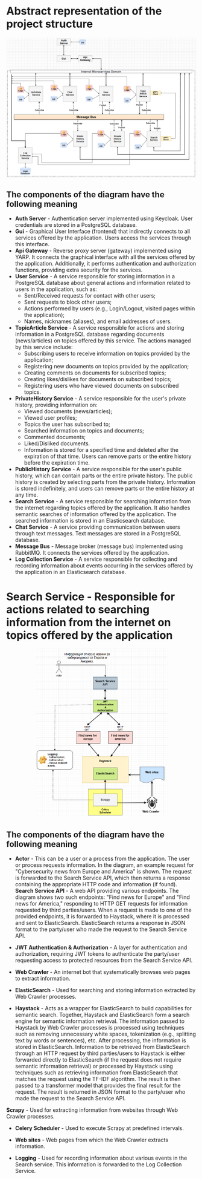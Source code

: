 # Abstract representation of the project structure

![Architecture Overview](https://raw.githubusercontent.com/JivkoSp/Drahten/master/Assets/DetailedProjectDiagram.PNG)

## The components of the diagram have the following meaning

* **Auth Server** - Authentication server implemented using Keycloak. User credentials are stored in a PostgreSQL database.
* **Gui** - Graphical User Interface (frontend) that indirectly connects to all services offered by the application. Users access the services through this interface.
* **Api Gateway** - Reverse proxy server (gateway) implemented using YARP. It connects the graphical interface with all the services offered by the application. Additionally, it performs authentication and authorization functions, providing extra security for the services.
* **User Service** - A service responsible for storing information in a PostgreSQL database about general actions and information related to users in the application, such as:
    - Sent/Received requests for contact with other users;
    - Sent requests to block other users;
    - Actions performed by users (e.g., Login/Logout, visited pages within the application);
    - Names, nicknames (aliases), and email addresses of users.
* **TopicArticle Service** - A service responsible for actions and storing information in a PostgreSQL database regarding documents (news/articles) on topics offered by this service. The actions managed by this service include:
    - Subscribing users to receive information on topics provided by the application;
    - Registering new documents on topics provided by the application;
    - Creating comments on documents for subscribed topics;
    - Creating likes/dislikes for documents on subscribed topics;
    - Registering users who have viewed documents on subscribed topics.
* **PrivateHistory Service** - A service responsible for the user's private history, providing information on:
    - Viewed documents (news/articles);
    - Viewed user profiles;
    - Topics the user has subscribed to;
    - Searched information on topics and documents;
    - Commented documents;
    - Liked/Disliked documents.
    - Information is stored for a specified time and deleted after the expiration of that time. Users can remove parts or the entire history before the expiration time.
* **PublicHistory Service** - A service responsible for the user's public history, which can contain parts or the entire private history. The public history is created by selecting parts from the private history. Information is stored indefinitely, and users can remove parts or the entire history at any time.
* **Search Service** - A service responsible for searching information from the internet regarding topics offered by the application. It also handles semantic searches of information offered by the application. The searched information is stored in an Elasticsearch database.
* **Chat Service** - A service providing communication between users through text messages. Text messages are stored in a PostgreSQL database.
* **Message Bus** - Message broker (message bus) implemented using RabbitMQ. It connects the services offered by the application.
* **Log Collection Service** - A service responsible for collecting and recording information about events occurring in the services offered by the application in an Elasticsearch database.


# Search Service - Responsible for actions related to searching information from the internet on topics offered by the application

<p align="center">
    <img src="https://raw.githubusercontent.com/JivkoSp/Drahten/master/Assets/SearchService-1.PNG" alt="Logo" width="350">
</p>

## The components of the diagram have the following meaning

* **Actor** - This can be a user or a process from the application. The user or process requests information. In the diagram, an example request for "Cybersecurity news from Europe and America" is shown. The request is forwarded to the Search Service API, which then returns a response containing the appropriate HTTP code and information (if found).  
**Search Service API** - A web API providing various endpoints. The diagram shows two such endpoints: "Find news for Europe" and "Find news for America," responding to HTTP GET requests for information requested by third parties/users. When a request is made to one of the provided endpoints, it is forwarded to Haystack, where it is processed and sent to ElasticSearch. ElasticSearch returns a response in JSON format to the party/user who made the request to the Search Service API.
   
* **JWT Authentication & Authorization** - A layer for authentication and authorization, requiring JWT tokens to authenticate the party/user requesting access to protected resources from the Search Service API.
   
* **Web Crawler** - An internet bot that systematically browses web pages to extract information.
   
* **ElasticSearch** - Used for searching and storing information extracted by Web Crawler processes.
   
* **Haystack** - Acts as a wrapper for ElasticSearch to build capabilities for semantic search. Together, Haystack and ElasticSearch form a search engine for semantic information retrieval. The information passed to Haystack by Web Crawler processes is processed using techniques such as removing unnecessary white spaces, tokenization (e.g., splitting text by words or sentences), etc. After processing, the information is stored in ElasticSearch. Information to be retrieved from ElasticSearch through an HTTP request by third parties/users to Haystack is either forwarded directly to ElasticSearch (if the request does not require semantic information retrieval) or processed by Haystack using techniques such as retrieving information from ElasticSearch that matches the request using the TF-IDF algorithm. The result is then passed to a transformer model that provides the final result for the request. The result is returned in JSON format to the party/user who made the request to the Search Service API.
   
**Scrapy** - Used for extracting information from websites through Web Crawler processes.
   
* **Celery Scheduler** - Used to execute Scrapy at predefined intervals.
   
* **Web sites** - Web pages from which the Web Crawler extracts information.
    
* **Logging** - Used for recording information about various events in the Search service. This information is forwarded to the Log Collection Service.


